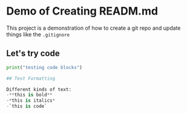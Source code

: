 # Demo of Creating READM.md

This project is a demonstration of how to create a git repo and update things like the `.gitignore`

## Let's try code

```python
print("testing code blocks")

## Test Formatting

Different kinds of text:
-**this is bold**
-*this is italics*
-`this is code`
